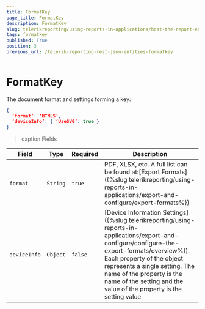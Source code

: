 ```yaml
---
title: FormatKey
page_title: FormatKey 
description: FormatKey
slug: telerikreporting/using-reports-in-applications/host-the-report-engine-remotely/telerik-reporting-rest-services/rest-api-reference/json-entities/formatkey
tags: formatkey
published: True
position: 3
previous_url: /telerik-reporting-rest-json-entities-formatkey
---
```

<style>
table th:first-of-type {
    width: 10%;
}
table th:nth-of-type(2) {
    width: 10%;
}
table th:nth-of-type(3) {
    width: 10%;
}
table th:nth-of-type(4) {
    width: 70%;
}
</style>

# FormatKey

The document format and settings forming a key: 

````JSON 
{
  ‘format’: ‘HTML5’,
  ‘deviceInfo’: { ‘UseSVG’: true }
}
````

>caption Fields

| Field | Type | Required | Description |
| ------ | ------ | ------ | ------ |
|`format`|`String`|`true`|PDF, XLSX, etc. A full list can be found at:[Export Formats]({%slug telerikreporting/using-reports-in-applications/export-and-configure/export-formats%})|
|`deviceInfo`|`Object`|`false`|[Device Information Settings]({%slug telerikreporting/using-reports-in-applications/export-and-configure/configure-the-export-formats/overview%}). Each property of the object represents a single setting. The name of the property is the name of the setting and the value of the property is the setting value|
